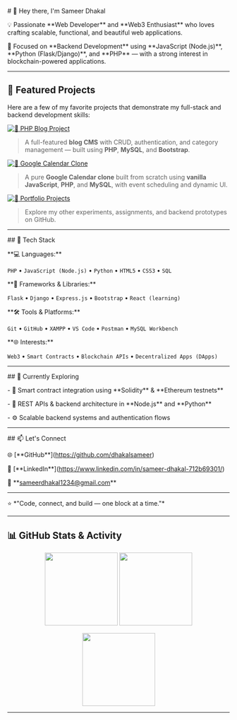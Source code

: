 \# 👋 Hey there, I'm Sameer Dhakal



💡 Passionate \*\*Web Developer\*\* and \*\*Web3 Enthusiast\*\* who loves crafting scalable, functional, and beautiful web applications.  

🎯 Focused on \*\*Backend Development\*\* using \*\*JavaScript (Node.js)\*\*, \*\*Python (Flask/Django)\*\*, and \*\*PHP\*\* — with a strong interest in blockchain-powered applications.  



---

## 🧩 Featured Projects

Here are a few of my favorite projects that demonstrate my full-stack and backend development skills:

[![📰 PHP Blog Project](https://img.shields.io/badge/📰%20PHP_Blog_System-PHP%2C%20MySQL%2C%20Bootstrap-orange?style=for-the-badge)](https://github.com/dhakalsameer/projectII_php_blog)
> A full-featured **blog CMS** with CRUD, authentication, and category management — built using **PHP**, **MySQL**, and **Bootstrap**.

[![📅 Google Calendar Clone](https://img.shields.io/badge/📅%20Google_Calendar_Clone-PHP%2C%20JS%2C%20MySQL-blue?style=for-the-badge)](https://github.com/dhakalsameer/Google-Clone)
> A pure **Google Calendar clone** built from scratch using **vanilla JavaScript**, **PHP**, and **MySQL**, with event scheduling and dynamic UI.

[![🧠 Portfolio Projects](https://img.shields.io/badge/🧠%20More_Projects_on_GitHub-Explore%20My%20Repos-brightgreen?style=for-the-badge)](https://github.com/dhakalsameer?tab=repositories)
> Explore my other experiments, assignments, and backend prototypes on GitHub.

---




\## 🧰 Tech Stack



\*\*💻 Languages:\*\*  

`PHP` • `JavaScript (Node.js)` • `Python` • `HTML5` • `CSS3` • `SQL`



\*\*🧩 Frameworks \& Libraries:\*\*  

`Flask` • `Django` • `Express.js` • `Bootstrap` • `React (learning)`  



\*\*🛠️ Tools \& Platforms:\*\*  

`Git` • `GitHub` • `XAMPP` • `VS Code` • `Postman` • `MySQL Workbench`



\*\*🌐 Interests:\*\*  

`Web3` • `Smart Contracts` • `Blockchain APIs` • `Decentralized Apps (DApps)`



---



\## 🧠 Currently Exploring

\- 🔗 Smart contract integration using \*\*Solidity\*\* \& \*\*Ethereum testnets\*\*  

\- 🧩 REST APIs \& backend architecture in \*\*Node.js\*\* and \*\*Python\*\*  

\- ⚙️ Scalable backend systems and authentication flows  



---



\## 📫 Let's Connect



🌐 \[\*\*GitHub\*\*](https://github.com/dhakalsameer)  

💼 \[\*\*LinkedIn\*\*](https://www.linkedin.com/in/sameer-dhakal-712b69301/)    

📧 \*\*sameerdhakal1234@gmail.com\*\*



---



⭐ \*"Code, connect, and build — one block at a time."\*


---

## 📊 GitHub Stats & Activity

<p align="center">
  <img src="https://github-readme-stats.vercel.app/api?username=dhakalsameer&show_icons=true&theme=tokyonight&hide_border=true" height="165px"/>
  <img src="https://github-readme-stats.vercel.app/api/top-langs/?username=dhakalsameer&layout=compact&theme=tokyonight&hide_border=true" height="165px"/>
</p>

<p align="center">
  <img src="https://streak-stats.demolab.com?user=dhakalsameer&theme=tokyonight&hide_border=true" height="165px"/>
</p>

---



